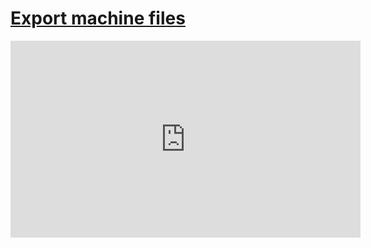 # [Export machine files](/wilcom-docs/Summary/summary_-_designs/Export_machine_files)

<iframe src="https://www.youtube.com/embed/D00qxjDb5lQ" frameborder="0" 
      allow="accelerometer; autoplay; clipboard-write; encrypted-media; gyroscope; picture-in-picture" 
      allowfullscreen="" style="width: 560px; height: 315px;">
</iframe>
